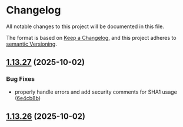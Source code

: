 # Changelog

All notable changes to this project will be documented in this file.

The format is based on [Keep a Changelog](https://keepachangelog.com/en/1.0.0/),
and this project adheres to [semantic Versioning](https://semver.org/spec/v2.0.0.html).

## [1.13.27](https://github.com/pitwch/go-wrapper-proffix-restapi/compare/v1.13.26...v1.13.27) (2025-10-02)


### Bug Fixes

* properly handle errors and add security comments for SHA1 usage ([6e4cb8b](https://github.com/pitwch/go-wrapper-proffix-restapi/commit/6e4cb8bf4acdcf14279ecd5d40fa9ff49ef62643))

## [1.13.26](https://github.com/pitwch/go-wrapper-proffix-restapi/compare/v1.13.25...v1.13.26) (2025-10-02)

